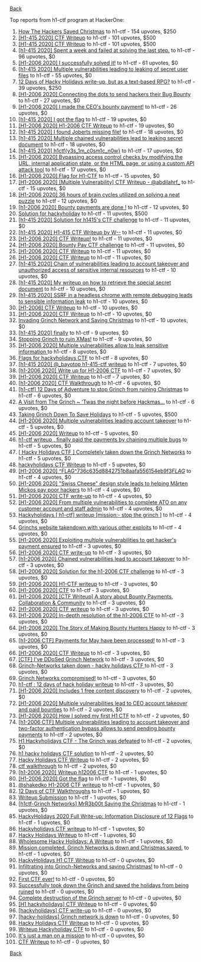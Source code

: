 [Back](../README.md)

Top reports from h1-ctf program at HackerOne:

1. [How The Hackers Saved Christmas](https://hackerone.com/reports/1069335) to h1-ctf - 154 upvotes, $250
2. [[H1-415 2020] CTF Writeup](https://hackerone.com/reports/776634) to h1-ctf - 101 upvotes, $500
3. [[H1-415 2020] CTF Writeup](https://hackerone.com/reports/776634) to h1-ctf - 101 upvotes, $500
4. [[h1-415 2020] Spent a week and failed at solving the last step.](https://hackerone.com/reports/781265) to h1-ctf - 96 upvotes, $0
5. [[H1-2006 2020] I successfully solved it!](https://hackerone.com/reports/887818) to h1-ctf - 61 upvotes, $0
6. [[h1-415 2020] Multiple vulnerabilities leading to leaking of secret user files](https://hackerone.com/reports/780036) to h1-ctf - 55 upvotes, $0
7. [12 Days of Hacky Holidays write-up, but as a text-based RPG?](https://hackerone.com/reports/1066851) to h1-ctf - 39 upvotes, $250
8. [[H1-2006 2020]  Connecting the dots to send hackers their Bug Bounty](https://hackerone.com/reports/889886) to h1-ctf - 27 upvotes, $0
9. [[H1-2006 2020] I made the CEO's bounty payment!](https://hackerone.com/reports/887816) to h1-ctf - 26 upvotes, $0
10. [[h1-415 2020] I got the flag](https://hackerone.com/reports/777099) to h1-ctf - 19 upvotes, $0
11. [[H1-2006 2020] H1-2006 CTF Writeup](https://hackerone.com/reports/887611) to h1-ctf - 19 upvotes, $0
12. [[h1-415 2020] I found Joberts missing file!](https://hackerone.com/reports/780676) to h1-ctf - 18 upvotes, $0
13. [[h1-415 2020] Multiple chained vulnerabilities lead to leaking secret document](https://hackerone.com/reports/777241) to h1-ctf - 18 upvotes, $0
14. [[h1-415 2020] h1ctf{y3s_1m_c0sm1c_n0w}](https://hackerone.com/reports/781253) to h1-ctf - 17 upvotes, $0
15. [[H1-2006 2020] Bypassing access control checks by modifying the URL, internal application state, or the HTML page, or using a custom API attack tool](https://hackerone.com/reports/895172) to h1-ctf - 17 upvotes, $0
16. [[H1-2006 2020] Flag for H1-CTF](https://hackerone.com/reports/888141) to h1-ctf - 15 upvotes, $0
17. [[H1-2006 2020] [Multiple Vulnerability] CTF Writeup - @abdilahrf_](https://hackerone.com/reports/888484) to h1-ctf - 15 upvotes, $0
18. [[H1-2006 2020]  36 hours of brain cycles utilized on solving a neat puzzle](https://hackerone.com/reports/889793) to h1-ctf - 12 upvotes, $0
19. [[h1-2006 2020] Bounty payments are done !](https://hackerone.com/reports/895824) to h1-ctf - 12 upvotes, $0
20. [Solution for hackyholiday](https://hackerone.com/reports/1065495) to h1-ctf - 11 upvotes, $500
21. [[h1-415 2020] Solution for h1415's CTF challenge](https://hackerone.com/reports/776699) to h1-ctf - 11 upvotes, $0
22. [[h1-415 2020] H1-415 CTF Writeup by W--](https://hackerone.com/reports/780285) to h1-ctf - 11 upvotes, $0
23. [[H1-2006 2020] CTF Writeup!](https://hackerone.com/reports/889293) to h1-ctf - 11 upvotes, $0
24. [[H1-2006 2020] Bounty Pay CTF challenge](https://hackerone.com/reports/895798) to h1-ctf - 11 upvotes, $0
25. [[H1-2006 2020] CTF Writeup](https://hackerone.com/reports/888939) to h1-ctf - 11 upvotes, $0
26. [[H1-2006 2020] CTF Writeup](https://hackerone.com/reports/893305) to h1-ctf - 11 upvotes, $0
27. [[h1-415 2020] Chain of vulnerabilities leading to account takeover and unauthorized access of sensitive internal resources](https://hackerone.com/reports/781281) to h1-ctf - 10 upvotes, $0
28. [[h1-415 2020] My writeup on how to retrieve the special secret document](https://hackerone.com/reports/776684) to h1-ctf - 10 upvotes, $0
29. [[h1-415 2020] SSRF in a headless chrome with remote debugging leads to sensible information leak](https://hackerone.com/reports/781295) to h1-ctf - 10 upvotes, $0
30. [[H1-2006] CTF Writeup](https://hackerone.com/reports/895778) to h1-ctf - 10 upvotes, $0
31. [[H1-2006 2020] CTF Writeup](https://hackerone.com/reports/888253) to h1-ctf - 10 upvotes, $0
32. [Invading Grinch Network and Saving Christmas](https://hackerone.com/reports/1065829) to h1-ctf - 10 upvotes, $0
33. [[h1-415 2020] finally](https://hackerone.com/reports/779910) to h1-ctf - 9 upvotes, $0
34. [Stopping Grinch to ruin XMas!](https://hackerone.com/reports/1065485) to h1-ctf - 9 upvotes, $0
35. [[H1-2006 2020] Multiple vulnerabilities allow to leak sensitive information ](https://hackerone.com/reports/895202) to h1-ctf - 8 upvotes, $0
36. [Flags for hackyholidays CTF](https://hackerone.com/reports/1065516) to h1-ctf - 8 upvotes, $0
37. [[h1-415 2020] @_bayotop h1-415-ctf writeup](https://hackerone.com/reports/779113) to h1-ctf - 7 upvotes, $0
38. [[h1-2006 2020] Write up for H1-2006 CTF](https://hackerone.com/reports/895772) to h1-ctf - 7 upvotes, $0
39. [[H1-2006 2020]   CTF Writeup](https://hackerone.com/reports/887766) to h1-ctf - 7 upvotes, $0
40. [[h1-2006 2020] CTF Walkthrough](https://hackerone.com/reports/895780) to h1-ctf - 6 upvotes, $0
41. [[h1-ctf] 12 Days of Adventure to stop Grinch from ruining Christmas](https://hackerone.com/reports/1067087) to h1-ctf - 6 upvotes, $0
42. [A Visit from The Grinch ~ 'Twas the night before Hackmas...](https://hackerone.com/reports/1067912) to h1-ctf - 6 upvotes, $0
43. [Taking Grinch Down To Save Holidays](https://hackerone.com/reports/1067037) to h1-ctf - 5 upvotes, $500
44. [[H1-2006 2020]  Multiple vulnerabilities leading account takeover](https://hackerone.com/reports/887700) to h1-ctf - 5 upvotes, $0
45. [[H1-2006 2020] Writeup](https://hackerone.com/reports/894170) to h1-ctf - 5 upvotes, $0
46. [h1-ctf writeup , finally paid the payments by chaining multiple bugs](https://hackerone.com/reports/894110) to h1-ctf - 5 upvotes, $0
47. [[ Hacky Holidays CTF ] Completely taken down the Grinch Networks](https://hackerone.com/reports/1066914) to h1-ctf - 5 upvotes, $0
48. [hackyholidays CTF Writeup](https://hackerone.com/reports/1069080) to h1-ctf - 5 upvotes, $0
49. [[H1-2006 2020]  ^FLAG^736c635d8842751b8aafa556154eb9f3$FLAG$](https://hackerone.com/reports/888331) to h1-ctf - 4 upvotes, $0
50. [[H1-2006 2020]  "Swiss Cheese" design style leads to helping Mårten Mickos pay poor hackers](https://hackerone.com/reports/890272) to h1-ctf - 4 upvotes, $0
51. [[H1-2006 2020] CTF write-up](https://hackerone.com/reports/894604) to h1-ctf - 4 upvotes, $0
52. [[H1-2006 2020] From multiple vulnerabilities to complete ATO on any customer account and staff admin](https://hackerone.com/reports/894863) to h1-ctf - 4 upvotes, $0
53. [Hackyholidays [ h1-ctf] writeup [mission:- stop the grinch ]](https://hackerone.com/reports/1069396) to h1-ctf - 4 upvotes, $0
54. [Grinchs website takendown with various other exploits](https://hackerone.com/reports/1069034) to h1-ctf - 4 upvotes, $0
55. [[H1-2006 2020] Exploiting multiple vulnerabilities to get hacker's payment ensured](https://hackerone.com/reports/894949) to h1-ctf - 3 upvotes, $0
56. [[H1-2006 2020] CTF write-up](https://hackerone.com/reports/890555) to h1-ctf - 3 upvotes, $0
57. [[h1-2006 2020]  Chained vulnerabilities lead to account takeover](https://hackerone.com/reports/895650) to h1-ctf - 3 upvotes, $0
58. [[H1-2006 2020] Solution for the h1-2006 CTF challenge](https://hackerone.com/reports/891093) to h1-ctf - 3 upvotes, $0
59. [[H1-2006 2020]  H1-CTF writeup](https://hackerone.com/reports/887889) to h1-ctf - 3 upvotes, $0
60. [[H1-2006 2020] CTF](https://hackerone.com/reports/887993) to h1-ctf - 3 upvotes, $0
61. [[H1-2006 2020] [CTF Writeup] A story about Bounty Payments, Collaboration & Community](https://hackerone.com/reports/892337) to h1-ctf - 3 upvotes, $0
62. [[H1-2006 2020] CTF writeup](https://hackerone.com/reports/892632) to h1-ctf - 3 upvotes, $0
63. [[H1-2006 2020] In-depth resolution of the h1-2006 CTF](https://hackerone.com/reports/894174) to h1-ctf - 3 upvotes, $0
64. [[H1-2006 2020]  The Story of Making Bounty Hunters Happy](https://hackerone.com/reports/889333) to h1-ctf - 3 upvotes, $0
65. [[h1-2006 CTF] Payments for May have been processed!](https://hackerone.com/reports/894165) to h1-ctf - 3 upvotes, $0
66. [[H1-2006 2020] CTF Writeup](https://hackerone.com/reports/893395) to h1-ctf - 3 upvotes, $0
67. [[CTF] I've DDoSed Grinch Network](https://hackerone.com/reports/1065493) to h1-ctf - 3 upvotes, $0
68. [Grinch-Networks taken down - hacky holidays CTF ](https://hackerone.com/reports/1069189) to h1-ctf - 3 upvotes, $0
69. [Grinch Networks compromised!](https://hackerone.com/reports/1066504) to h1-ctf - 3 upvotes, $0
70. [h1-ctf : 12 days of hack holiday writeup](https://hackerone.com/reports/1069175) to h1-ctf - 3 upvotes, $0
71. [[H1-2006 2020]  Includes 1 free content discovery](https://hackerone.com/reports/894198) to h1-ctf - 2 upvotes, $0
72. [[H1-2006 2020]  Multiple vulnerabilities lead to CEO account takeover and paid bounties](https://hackerone.com/reports/890196) to h1-ctf - 2 upvotes, $0
73. [[H1-2006 2020] How I solved my first H1 CTF](https://hackerone.com/reports/895587) to h1-ctf - 2 upvotes, $0
74. [[h1-2006 CTF] Multiple vulnerabilities leading to account takeover and two-factor authentication bypass allows to send pending bounty payments](https://hackerone.com/reports/895722) to h1-ctf - 2 upvotes, $0
75. [H1 Hackyholidays CTF - The Grinch was defeated](https://hackerone.com/reports/1069467) to h1-ctf - 2 upvotes, $0
76. [h1 hacky holidays CTF solution](https://hackerone.com/reports/1065517) to h1-ctf - 2 upvotes, $0
77. [Hacky Holidays CTF Writeup](https://hackerone.com/reports/1066801) to h1-ctf - 2 upvotes, $0
78. [ctf walkthrough](https://hackerone.com/reports/1065468) to h1-ctf - 2 upvotes, $0
79. [[h1-2006 2020]  Writeup h12006 CTF](https://hackerone.com/reports/895795) to h1-ctf - 1 upvotes, $0
80. [[H1-2006 2020]  Got the flag](https://hackerone.com/reports/887744) to h1-ctf - 1 upvotes, $0
81. [@shakedko H1-2006 CTF writeup](https://hackerone.com/reports/894623) to h1-ctf - 1 upvotes, $0
82. [12 Days of CTF Walkthroughs](https://hackerone.com/reports/1068433) to h1-ctf - 1 upvotes, $0
83. [Writeup Submission](https://hackerone.com/reports/1068880) to h1-ctf - 1 upvotes, $0
84. [[h1ctf-Grinch Networks] MrR3b00t Saving the Christmas](https://hackerone.com/reports/1068934) to h1-ctf - 1 upvotes, $0
85. [HackyHolidays 2020 Full Write-up: Information Disclosure of 12 Flags](https://hackerone.com/reports/1068434) to h1-ctf - 1 upvotes, $0
86. [Hackyholidays CTF writeup](https://hackerone.com/reports/1065583) to h1-ctf - 1 upvotes, $0
87. [Hacky Holidays Writeup](https://hackerone.com/reports/1067835) to h1-ctf - 1 upvotes, $0
88. [Wholesome Hacky Holidays: A Writeup](https://hackerone.com/reports/1066135) to h1-ctf - 1 upvotes, $0
89. [Mission completed. Grinch Networks is down and Christmas saved.](https://hackerone.com/reports/1067090) to h1-ctf - 1 upvotes, $0
90. [HackyHolidays H1 CTF Writeup](https://hackerone.com/reports/1068881) to h1-ctf - 0 upvotes, $0
91. [Infiltrating into Grinch-Networks and saving Christmas!](https://hackerone.com/reports/1069141) to h1-ctf - 0 upvotes, $0
92. [First CTF ever!](https://hackerone.com/reports/1069263) to h1-ctf - 0 upvotes, $0
93. [Successfully took down the Grinch and saved the holidays from being ruined](https://hackerone.com/reports/1067530) to h1-ctf - 0 upvotes, $0
94. [Complete destruction of the Grinch server](https://hackerone.com/reports/1065885) to h1-ctf - 0 upvotes, $0
95. [[H1 hackyholidays] CTF Writeup](https://hackerone.com/reports/1069171) to h1-ctf - 0 upvotes, $0
96. [[hackyholidays] CTF write-up](https://hackerone.com/reports/1069376) to h1-ctf - 0 upvotes, $0
97. [[hacky-holidays] Grinch network is down](https://hackerone.com/reports/1066206) to h1-ctf - 0 upvotes, $0
98. [Hacky Holidays CTF Writeup](https://hackerone.com/reports/1066007) to h1-ctf - 0 upvotes, $0
99. [Writeup Hackyholiday CTF](https://hackerone.com/reports/1065731) to h1-ctf - 0 upvotes, $0
100. [It's just a man on a mission](https://hackerone.com/reports/1069388) to h1-ctf - 0 upvotes, $0
101. [CTF Writeup](https://hackerone.com/reports/1066233) to h1-ctf - 0 upvotes, $0


[Back](../README.md)